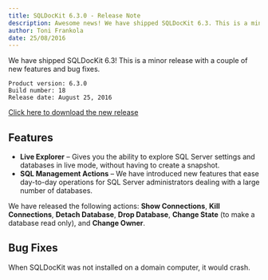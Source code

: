 ```yaml
---
title: SQLDocKit 6.3.0 - Release Note
description: Awesome news! We have shipped SQLDocKit 6.3. This is a minor release, however we’ve added a couple of new features and bug fixes. Check out what’s new!
author: Toni Frankola
date: 25/08/2016
---
```

We have shipped SQLDocKit 6.3! This is a minor release with a couple of new features and bug fixes.

    Product version: 6.3.0
    Build number: 18
    Release date: August 25, 2016

[Click here to download the new release](https://www.syskit.com/products/slq-manager/download)

## Features
* __Live Explorer__ – Gives you the ability to explore SQL Server settings and databases in live mode, without having to create a snapshot.
* __SQL Management Actions__ – We have introduced new features that ease day-to-day operations for SQL Server administrators dealing with a large number of databases.

We have released the following actions: __Show Connections__, __Kill Connections__, __Detach Database__, __Drop Database__, __Change State__ (to make a database read only), and __Change Owner__.

## Bug Fixes
When SQLDocKit was not installed on a domain computer, it would crash.


